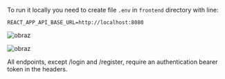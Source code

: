 To run it locally you need to create file `.env` in `frontend` directory with line:

`REACT_APP_API_BASE_URL=http://localhost:8080`

![obraz](https://github.com/bxo11/Ebiznes/assets/52355067/39ad5d78-7d76-4460-99dd-95fa54d8e2df)

![obraz](https://github.com/bxo11/Ebiznes/assets/52355067/091a4b96-b101-40f2-b68d-8ed5ee515776)

All endpoints, except /login and /register, require an authentication bearer token in the headers.
